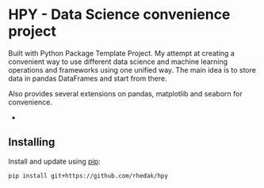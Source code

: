 # HPY - Data Science convenience project


Built with Python Package Template Project. 
My attempt at creating a convenient way to use different data science and machine learning operations and frameworks using one unified way.
The main idea is to store data in pandas DataFrames and start from there.

Also provides several extensions on pandas, matplotlib and seaborn for convenience.

- 

## Installing

Install and update using [pip](https://pip.pypa.io/en/stable/quickstart/):

```bash
pip install git+https://github.com/rhedak/hpy
```

